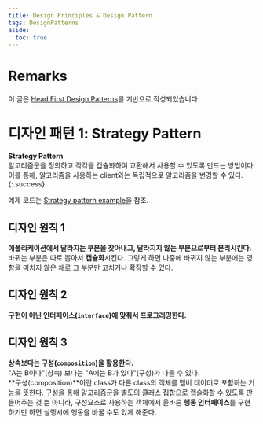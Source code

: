 ```yaml
---
title: Design Principles & Design Pattern
tags: DesignPatterns
aside:
  toc: true
---
```


# Remarks
이 글은 [Head First Design Patterns](http://www.hanbit.co.kr/store/books/look.php?p_code=B9860513241)를 기반으로 작성되었습니다. <br>

<!--more-->

# 디자인 패턴 1: Strategy Pattern
**Strategy Pattern**  
알고리즘군을 정의하고 각각을 캡슐화하여 교환해서 사용할 수 있도록 만드는 방법이다.  
이를 통해, 알고리즘을 사용하는 client와는 독립적으로 알고리즘을 변경할 수 있다.
{:.success}

예제 코드는 [Strategy pattern example](https://djy-git.github.io/2020/03/24/ch01.html)을 참조.

## 디자인 원칙 1
**애플리케이션에서 달라지는 부분을 찾아내고, 달라지지 않는 부분으로부터 분리시킨다.**  
바뀌는 부분은 따로 뽑아서 **캡슐화**시킨다. 그렇게 하면 나중에 바뀌지 않는 부분에는 영향을 미치지 않은 채로 그 부분만 고치거나 확장할 수 있다.

## 디자인 원칙 2
**구현이 아닌 인터페이스(`interface`)에 맞춰서 프로그래밍한다.**  

## 디자인 원칙 3
**상속보다는 구성(`composition`)을 활용한다.**  
"A는 B이다"(상속) 보다는 "A에는 B가 있다"(구성)가 나을 수 있다.  
**구성(composition)**이란 class가 다른 class의 객체를 멤버 데이터로 포함하는 기능을 뜻한다.
구성을 통해 알고리즘군을 별도의 클래스 집합으로 캡슐화할 수 있도록 만들어주는 것 뿐 아니라, 구성요소로 사용하는 객체에서 올바른 **행동 인터페이스**를 구현하기만 하면 실행시에 행동을 바꿀 수도 있게 해준다.
